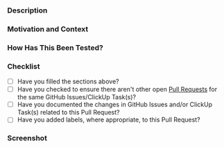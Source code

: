 <!---
Pull Request Template
- Please fill the sections below as described in the comments.
- This information simplifies collaboration and helps future readers.
- Reviewers should ask for this info to be filled when missing.
-->

<!---
PR Metadata
- Title: Provide a short summary of the PR changes.
- Assignees: Assign yourself and other direct collaborators.
- Type: Create the PR as a draft. Only set it to non-draft when it is ready to be reviewed.
- Reviewers: Only assign reviewers when the PR is ready to be reviewed.
- Labels: Only assign labels with high priority and important context. Default is label-less.
-->

### Description
<!--- Describe your changes in detail -->
<!--- If there are other links relevant to this PR, mention them here as well -->

### Motivation and Context
<!--- Why is this change required? What problem does it solve? -->

### How Has This Been Tested?
<!--- Please describe in detail how you tested your changes. -->
<!--- Readers can use this info to verify or try the changes. -->
<!--- - Code snippet with the commands you used to test this locally. -->
<!--- - Link to relevant CI run. -->
<!--- - Other useful info for reviewers. -->

### Checklist
<!--- Put an `x` in the boxes that apply. -->

- [ ] Have you filled the sections above?
- [ ] Have you checked to ensure there aren't other open [Pull Requests](../pulls) for the same GitHub Issues/ClickUp Task(s)?
- [ ] Have you documented the changes in GitHub Issues and/or ClickUp Task(s) related to this Pull Request?
- [ ] Have you added labels, where appropriate, to this Pull Request?

### Screenshot 
<!--- Include any relevant screenshot. -->
<!-- Don't upload confidential images. Images in GitHub Issues will be accessible from everyone outside DeepX-inc. -->
